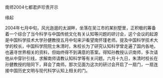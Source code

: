 南师2004七都君庐珍贵开示

缘起

2004年七月中旬，风光迤逦的太湖畔，坐落在吴江市的某别墅里，正积极的筹备着一个综合了当今科学与中国传统文化有关认知等问题的研讨会，这个会议的起源是中国科学技术大学孙健教授五月中旬来沪看望南怀瑾老师。提及中国科学技术大学的校长，中国科学院院士朱清时，朱校长为了研究认知科学曾走遍了国内各地，也遍寻世界相关的资料，但始终得不到满意的答案。得知孙教授认识南师，多次请他从中穿针引线，求解南师请教认知科学等有关问题。六月十九日，朱清时校长在孙健教授的陪同下，拜会了南师。那次见面为这次的研讨会开启了一扇门，一扇连接中国历史文明与现代科学认知上相关的门。


